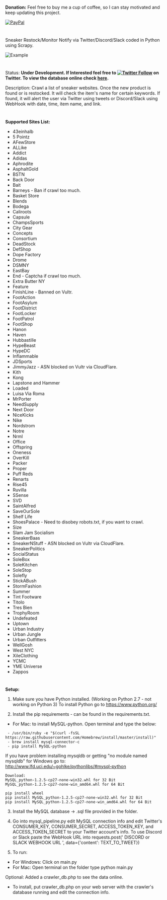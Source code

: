 **Donation:**
Feel free to buy me a cup of coffee, so I can stay motivated and keep updating this project.

[![PayPal](https://img.shields.io/badge/Donate-PayPal-green.svg)](https://www.paypal.com/cgi-bin/webscr?cmd=_s-xclick&hosted_button_id=3WA5WTGP9HPYG)

#
Sneaker Restock/Monitor Notify via Twitter/Discord/Slack coded in Python using Scrapy.

![Example](http://i.imgur.com/cqI2s0x.png)
#
Status: **Under Development. If Interested feel free to [![Twitter Follow](https://img.shields.io/twitter/follow/espadrine.svg?style=social&label=Follow)](https://twitter.com/w_notify) on Twitter. To view the database online check [here](https://shoesaddictor.com/Crawler_DB.php).**

Description: Crawl a list of sneaker websites. Once the new product is found or is restocked. It will check the item's name for certain keywords. If found, it will alert the user via Twitter using tweets or Discord/Slack using WebHook with date, time, item name, and link.
#
**Supported Sites List:**
 - 43einhalb
 - 5 Pointz
 - AFewStore
 - ALLike
 - Addict
 - Adidas
 - Aphrodite
 - AsphaltGold
 - BSTN
 - Back Door
 - Bait
 - Barneys - Ban if crawl too much.
 - Basket Store
 - Blends
 - Bodega
 - Caliroots
 - Capsule
 - ChampsSports
 - City Gear
 - Concepts
 - Consortium
 - DeadStock
 - DefShop
 - Dope Factory
 - Drome
 - DSMNY
 - EastBay
 - End - Captcha if crawl too much.
 - Extra Butter NY
 - Feature
 - FinishLine - Banned on Vultr.
 - FootAction
 - FootAsylum
 - FootDistrict
 - FootLocker
 - FootPatrol
 - FootShop
 - Hanon
 - Haven
 - Hubbastille
 - HypeBeast
 - HypeDC
 - Inflammable
 - JDSports
 - JimmyJazz - ASN blocked on Vultr via CloudFlare.
 - Kith
 - Kong
 - Lapstone and Hammer
 - Loaded
 - Luisa Via Roma
 - MrPorter
 - NeedSupply
 - Next Door
 - NiceKicks
 - Nike
 - Nordstrom
 - Notre
 - Nrml
 - Office
 - Offspring
 - Oneness
 - OverKill
 - Packer
 - Proper
 - Puff Reds
 - Renarts
 - Rise45
 - Ruvilla
 - SSense
 - SVD
 - SaintAlfred
 - SaveOurSole
 - Shelf Life
 - ShoesPalace - Need to disobey robots.txt, if you want to crawl.
 - Size
 - Slam Jam Socialism
 - SneakerBaas
 - SneakerNStuff - ASN blocked on Vultr via CloudFlare.
 - SneakerPolitics
 - SocialStatus
 - SoleBox
 - SoleKitchen
 - SoleStop
 - Solefly
 - StickABush
 - StormFashion
 - Summer
 - Tint Footware
 - Titolo
 - Tres Bien
 - TrophyRoom
 - Undefeated
 - Uptown
 - Urban Industry
 - Urban Jungle
 - Urban Outfitters
 - WellGosh
 - West NYC
 - XileClothing
 - YCMC
 - YME Universe
 - Zappos
#
**Setup:**
1. Make sure you have Python installed. (Working on Python 2.7 - not working on Python 3) To install Python go to https://www.python.org/

2. Install the pip requirements - can be found in the requirements.txt.
- For Mac: to install MySQL-python. Open terminal and type the below:
```
 - /usr/bin/ruby -e "$(curl -fsSL https://raw.githubusercontent.com/Homebrew/install/master/install)"
 - brew install mysql-connector-c
 - pip install MySQL-python
```

If you have problem installing mysqldb or getting "no module named mysqldb" for Windows go to: http://www.lfd.uci.edu/~gohlke/pythonlibs/#mysql-python

```
Download:
MySQL_python‑1.2.5‑cp27‑none‑win32.whl for 32 Bit
MySQL_python‑1.2.5‑cp27‑none‑win_amd64.whl for 64 Bit

pip install wheel
pip install MySQL_python‑1.2.5‑cp27‑none‑win32.whl for 32 Bit
pip install MySQL_python‑1.2.5‑cp27‑none‑win_amd64.whl for 64 Bit
```

3. Install the MySQL database -> .sql file provided in the folder.

4. Go into mysql_pipeline.py edit MySQL connection info and edit Twitter's CONSUMER_KEY, CONSUMER_SECRET, ACCESS_TOKEN_KEY, and ACCESS_TOKEN_SECRET to your Twitter account's info. 
To use Discord or Slack paste the WebHook URL into requests.post(' DISCORD or SLACK WEBHOOK URL ', data={'content': TEXT_TO_TWEET})

5. To run:
 - For Windows: Click on main.py
 - For Mac: Open terminal on the folder type python main.py
 
Optional: Added a crawler_db.php to see the data online.
 - To install, put crawler_db.php on your web server with the crawler's database running and edit the connection info.